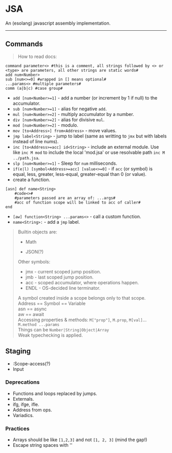  
# JSA  
  
An (esolang) javascript assembly implementation.  
  
  ***  
  
## Commands  
  
> How to read docs:  
  
```text
command parameter<> #this is a comment, all strings followed by <> or <type> are parameters, all other strings are static words#
add num<Number>
sub [num<>=0] #wrapped in [] means optional#
...params<> #multiple parameters#
comm (a|b|c) #case group#
```  
  
* `add [num<Number>=1]` - add a number (or increment by 1 if null) to the accumulator.  
* `sub [num<Number>=1]` - alias for negative `add`.  
* `mul [num<Number>=2]` - multiply accumulator by a number.  
* `div [num<Number>=2]` - alias for divisive `mul`.  
* `mod [num<Number>=2]` - modulo.  
* `mov [to<Address>] from<Address>` - move values.  
* `jmp label<String>` - jump to label (same as writting to `jmx` but with labels instead of line nums).  
* `inc [to<Address>=acc] id<String>` - include an external module. Use like `inc M mod` to include the local 'mod.jsa' or use resolvable path `inc M ../path.jsa`.  
* `slp [num<Number>=1]` - Sleep for `num` milliseconds.  
* `if(e|l) [symbol<Address>=acc] [value<>=0]` - if `acc` (or symbol) is equal, less, greater, less-equal, greater-equal than 0 (or value).  
* create a function.  
  
```plaintext
[asn] def name<String>
    #code<>#
    #parameters passed are an array of: ...args#
    #acc of function scope will be linked to acc of caller#
end
```  
  
* `[aw] function<String> ...params<>` - call a custom function.  
* `name<String>:` - add a `jmp` label.  
  
> Builtin objects are:  
>  
> * Math  
>  
> * JSON(?)  
>  
> Other symbols:  
>  
> * jmx - current scoped jump position.  
> * jmb - last scoped jump position.  
> * acc - scoped accumulator, where operations happen.  
> * ENDL - OS-decided line terminator.  
>  
> A symbol created inside a scope belongs only to that scope.  
> Address == Symbol == Variable  
> asn == async  
> aw == await  
> Accessing properties & methods:
> `M["prop"]`, `M.prop`, `M[val]`...  
> `M.method ...params`  
> Things can be `Number|String|Object|Array`  
> Weak typechecking is applied.  
  
## Staging  
  
* :Scope-access(?)  
* Input  
  
### Deprecations  
  
* Functions and loops replaced by jumps.  
* Externals.  
* ifg, ifge, ifle.  
* Address from ops.  
* Variadics.  
  
### Practices  
  
* Arrays should be like `[1,2,3]` and not `[1, 2, 3]` (mind the gap!)  
* Escape string spaces with '\'  
  